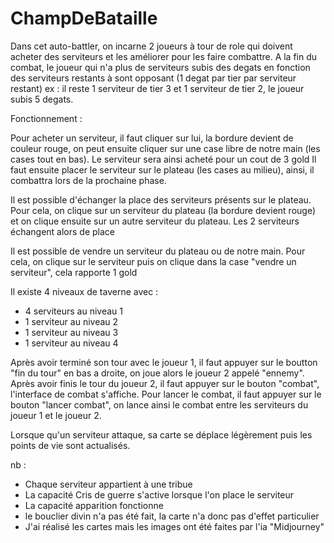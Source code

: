 # ChampDeBataille

Dans cet auto-battler, on incarne 2 joueurs à tour de role qui doivent acheter des serviteurs et les améliorer pour les faire combattre. A la fin du combat, le joueur qui n'a plus de serviteurs subis des degats en fonction des serviteurs restants à sont opposant (1 degat par tier par serviteur restant)
ex : il reste 1 serviteur de tier 3 et 1 serviteur de tier 2, le joueur subis 5 degats.


Fonctionnement :

Pour acheter un serviteur, il faut cliquer sur lui, la bordure devient de couleur rouge, on peut ensuite cliquer sur une case libre de notre main (les cases tout en bas). Le serviteur sera ainsi acheté pour un cout de 3 gold
Il faut ensuite placer le serviteur sur le plateau (les cases au milieu), ainsi, il combattra lors de la prochaine phase.

Il est possible d'échanger la place des serviteurs présents sur le plateau. Pour cela, on clique sur un serviteur du plateau (la bordure devient rouge) et on clique ensuite sur un autre serviteur du plateau. Les 2 serviteurs échangent alors de place

Il est possible de vendre un serviteur du plateau ou de notre main. Pour cela, on clique sur le serviteur puis on clique dans la case "vendre un serviteur", cela rapporte 1 gold


Il existe 4 niveaux de taverne avec : 
- 4 serviteurs au niveau 1
- 1 serviteur au niveau 2
- 1 serviteur au niveau 3
- 1 serviteur au niveau 4


Après avoir terminé son tour avec le joueur 1, il faut appuyer sur le boutton "fin du tour" en bas a droite, on joue alors le joueur 2 appelé "ennemy".
Après avoir finis le tour du joueur 2, il faut appuyer sur le bouton "combat", l'interface de combat s'affiche.
Pour lancer le combat, il faut appuyer sur le bouton "lancer combat", on lance ainsi le combat entre les serviteurs du joueur 1 et le joueur 2.

Lorsque qu'un serviteur attaque, sa carte se déplace légèrement puis les points de vie sont actualisés.


nb : 
- Chaque serviteur appartient à une tribue
- La capacité Cris de guerre s'active lorsque l'on place le serviteur
- La capacité apparition fonctionne
- le bouclier divin n'a pas été fait, la carte n'a donc pas d'effet particulier 
- J'ai réalisé les cartes mais les images ont été faites par l'ia "Midjourney"
